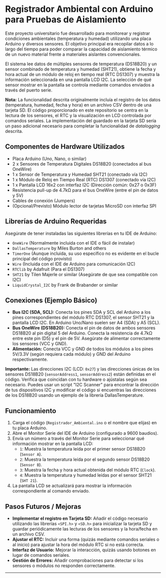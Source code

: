 # Registrador Ambiental con Arduino para Pruebas de Aislamiento

Este proyecto universitario fue desarrollado para monitorear y registrar condiciones ambientales (temperatura y humedad) utilizando una placa Arduino y diversos sensores. El objetivo principal era recopilar datos a lo largo del tiempo para poder comparar la capacidad de aislamiento térmico de un nuevo material frente a materiales aislantes convencionales.

El sistema lee datos de múltiples sensores de temperatura (DS18B20) y un sensor combinado de temperatura y humedad (SHT21), obtiene la fecha y hora actual de un módulo de reloj en tiempo real (RTC DS1307) y muestra la información seleccionada en una pantalla LCD I2C. La selección de qué sensor mostrar en la pantalla se controla mediante comandos enviados a través del puerto serie.

**Nota:** La funcionalidad descrita originalmente incluía el registro de los datos (temperatura, humedad, fecha y hora) en un archivo CSV dentro de una tarjeta SD. El código proporcionado en este repositorio se centra en la lectura de los sensores, el RTC y la visualización en LCD controlada por comandos seriales. La implementación del guardado en la tarjeta SD sería un paso adicional necesario para completar la funcionalidad de *datalogging* descrita.

## Componentes de Hardware Utilizados

* Placa Arduino (Uno, Nano, o similar)
* 2 x Sensores de Temperatura Digitales DS18B20 (conectados al bus OneWire)
* 1 x Sensor de Temperatura y Humedad SHT21 (conectado vía I2C)
* 1 x Módulo de Reloj en Tiempo Real (RTC) DS1307 (conectado vía I2C)
* 1 x Pantalla LCD 16x2 con interfaz I2C (Dirección común: 0x27 o 0x3F)
* Resistencia pull-up de 4.7kΩ para el bus OneWire (entre el pin de datos y 5V)
* Cables de conexión (Jumpers)
* (Opcional/Previsto) Módulo lector de tarjetas MicroSD con interfaz SPI

## Librerías de Arduino Requeridas

Asegúrate de tener instaladas las siguientes librerías en tu IDE de Arduino:

* `OneWire` (Normalmente incluida con el IDE o fácil de instalar)
* `DallasTemperature` by Miles Burton and others
* `TimerOne` (Aunque incluida, su uso específico no es evidente en el bucle principal del código provisto)
* `Wire` (Incluida con el IDE de Arduino para comunicación I2C)
* `RTClib` by Adafruit (Para el DS1307)
* `SHT21` by Tilen Majerle or similar (Asegúrate de que sea compatible con I2C)
* `LiquidCrystal_I2C` by Frank de Brabander or similar

## Conexiones (Ejemplo Básico)

* **Bus I2C (SDA, SCL):** Conecta los pines SDA y SCL del Arduino a los pines correspondientes del módulo RTC DS1307, el sensor SHT21 y la pantalla LCD I2C. En Arduino Uno/Nano suelen ser A4 (SDA) y A5 (SCL).
* **Bus OneWire (DS18B20):** Conecta el pin de datos de ambos sensores DS18B20 al pin digital 5 del Arduino. Conecta la resistencia de 4.7kΩ entre este pin (D5) y el pin de 5V. Asegúrate de alimentar correctamente los sensores (VCC y GND).
* **Alimentación:** Conecta VCC y GND de todos los módulos a los pines 5V/3.3V (según requiera cada módulo) y GND del Arduino respectivamente.

**Importante:** Las direcciones I2C (LCD: `0x27`) y las direcciones únicas de los sensores DS18B20 (`sensorAddress1`, `sensorAddress2`) están definidas en el código. Verifica que coincidan con tu hardware o ajústalas según sea necesario. Puedes usar un script "I2C Scanner" para encontrar la dirección de tus dispositivos I2C y modificar el código si encuentras las direcciones de los DS18B20 usando un ejemplo de la librería DallasTemperature.

## Funcionamiento

1.  Carga el código (`Registrador_Ambiental.ino` o el nombre que elijas) en tu placa Arduino.
2.  Abre el Monitor Serie del IDE de Arduino (configurado a 9600 baudios).
3.  Envía un número a través del Monitor Serie para seleccionar qué información mostrar en la pantalla LCD:
    * `1`: Muestra la temperatura leída por el primer sensor DS18B20 (`Sensor A`).
    * `2`: Muestra la temperatura leída por el segundo sensor DS18B20 (`Sensor B`).
    * `3`: Muestra la fecha y hora actual obtenida del módulo RTC (`Clock`).
    * `4`: Muestra la temperatura y humedad leídas por el sensor SHT21 (`SHT 21`).
4.  La pantalla LCD se actualizará para mostrar la información correspondiente al comando enviado.

## Pasos Futuros / Mejoras

* **Implementar el registro en Tarjeta SD:** Añadir el código necesario utilizando las librerías `<SPI.h>` y `<SD.h>` para inicializar la tarjeta SD y guardar periódicamente las lecturas de los sensores y la hora/fecha en un archivo CSV.
* **Ajustar el RTC:** Incluir una forma (quizás mediante comandos seriales o al inicio) para ajustar la hora del módulo RTC si no está correcta.
* **Interfaz de Usuario:** Mejorar la interacción, quizás usando botones en lugar de comandos seriales.
* **Gestión de Errores:** Añadir comprobaciones para detectar si los sensores o módulos no responden correctamente.

---